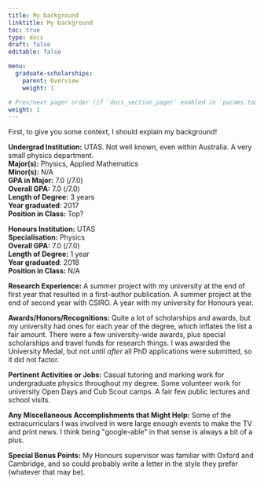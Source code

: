 ```yaml
---
title: My background
linktitle: My background
toc: true
type: docs
draft: false
editable: false

menu:
  graduate-scholarships:
    parent: Overview
    weight: 1

# Prev/next pager order (if `docs_section_pager` enabled in `params.toml`)
weight: 1
---
```


First, to give you some context, I should explain my background!

**Undergrad Institution:** UTAS. Not well known, even within Australia. A very small physics department.    
**Major(s):** Physics, Applied Mathematics    
**Minor(s):** N/A    
**GPA in Major:** 7.0 (/7.0)    
**Overall GPA:** 7.0 (/7.0)    
**Length of Degree:** 3 years    
**Year graduated**: 2017    
**Position in Class:** Top?

**Honours Institution:** UTAS    
**Specialisation:** Physics    
**Overall GPA:** 7.0 (/7.0)    
**Length of Degree:** 1 year    
**Year graduated**: 2018    
**Position in Class:** N/A    

**Research Experience:** A summer project with my university at the end of first year that resulted in a first-author publication. A summer project at the end of second year with CSIRO. A year with my university for Honours year.

**Awards/Honors/Recognitions:** Quite a lot of scholarships and awards, but my university had ones for each year of the degree, which inflates the list a fair amount. There were a few university-wide awards, plus special scholarships and travel funds for research things. I was awarded the University Medal, but not until *after* all PhD applications were submitted, so it did not factor.

**Pertinent Activities or Jobs:** Casual tutoring and marking work for undergraduate physics throughout my degree. Some volunteer work for university Open Days and Cub Scout camps. A fair few public lectures and school visits.

**Any Miscellaneous Accomplishments that Might Help:** Some of the extracurriculars I was involved in were large enough events to make the TV and print news. I think being "google-able" in that sense is always a bit of a plus.

**Special Bonus Points:** My Honours supervisor was familiar with Oxford and Cambridge, and so could probably write a letter in the style they prefer (whatever that may be).
